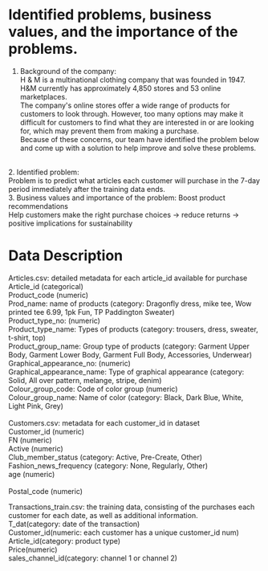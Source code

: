 # Identified problems, business values, and the importance of the problems.<br>
1. Background of the company:<br>
H & M is a multinational clothing company that was founded in 1947. <br>
H&M currently has approximately 4,850 stores and 53 online marketplaces. <br>
The company's online stores offer a wide range of products for customers to look through. However, too many options may make it difficult for customers to find what they are interested in or are looking for, which may prevent them from making a purchase.<br>
Because of these concerns, our team have identified the problem below and come up with a solution to help improve and solve these problems.
<br>
2. Identified problem:<br>
Problem is to predict what articles each customer will purchase in the 7-day period immediately after the training data ends.
<br>
3. Business values and importance of the problem:<br<
Enhancing the shopping experience <br>
Boost product recommendations <br>
Help customers make the right purchase choices → reduce returns → positive implications for sustainability <br>

# Data Description<br>
Articles.csv: detailed metadata for each article_id available for purchase <br>
Article_id (categorical)<br>
Product_code (numeric)<br>
Prod_name: name of products (category: Dragonfly dress, mike tee, Wow printed tee 6.99, 1pk Fun, TP Paddington Sweater) <br>
Product_type_no: (numeric)<br>
Product_type_name: Types of products (category: trousers, dress, sweater, t-shirt, top)<br>
Product_group_name: Group type of products (category: Garment Upper Body, Garment Lower Body, Garment Full Body, Accessories, Underwear)<br>
Graphical_appearance_no: (numeric)<br>
Graphical_appearance_name: Type of graphical appearance (category: Solid, All over pattern, melange, stripe, denim)<br>
Colour_group_code: Code of color group (numeric)<br>
Colour_group_name: Name of color (category: Black, Dark Blue, White, Light Pink, Grey)<br>
<br>
Customers.csv: metadata for each customer_id in dataset<br>
Customer_id (numeric)<br>
FN (numeric)<br>
Active (numeric)<br>
Club_member_status (category: Active, Pre-Create, Other)<br>
Fashion_news_frequency (category: None, Regularly, Other) <br>
age (numeric)<br><br>
Postal_code (numeric)<br>

Transactions_train.csv:  the training data, consisting of the purchases each customer for each date, as well as additional information.<br>
T_dat(category: date of the transaction)<br>
Customer_id(numeric: each customer has a unique customer_id num)<br>
Article_id(category: product type)<br>
Price(numeric)<br>
sales_channel_id(category: channel 1 or channel 2)<br>
